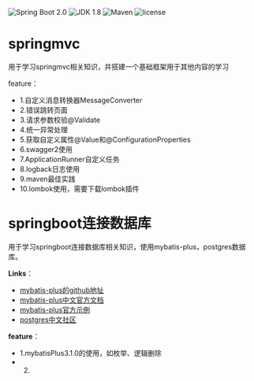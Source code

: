 
![Spring Boot 2.0](https://img.shields.io/badge/Spring%20Boot-2.0-brightgreen.svg)
![JDK 1.8](https://img.shields.io/badge/JDK-1.8-brightgreen.svg)
![Maven](https://img.shields.io/badge/Maven-3.5.0-yellowgreen.svg)
![license](https://img.shields.io/badge/license-MPL--2.0-blue.svg)

# springmvc

用于学习springmvc相关知识，并搭建一个基础框架用于其他内容的学习

feature：
- 1.自定义消息转换器MessageConverter
- 2.错误跳转页面
- 3.请求参数校验@Validate
- 4.统一异常处理
- 5.获取自定义属性@Value和@ConfigurationProperties
- 6.swagger2使用
- 7.ApplicationRunner自定义任务
- 8.logback日志使用
- 9.maven最佳实践
- 10.lombok使用，需要下载lombok插件

# springboot连接数据库



用于学习springboot连接数据库相关知识，使用mybatis-plus，postgres数据库。

**Links**：

 - [mybatis-plus的github地址](https://github.com/baomidou/mybatis-plus)
 - [mybatis-plus中文官方文档](https://mybatis.plus/)
 - [mybatis-plus官方示例](https://github.com/baomidou/mybatis-plus-samples)
 - [postgres中文社区](http://www.postgres.cn/index.php/v2/home)

**feature**：
- 1.mybatisPlus3.1.0的使用，如枚举、逻辑删除
- 2.

